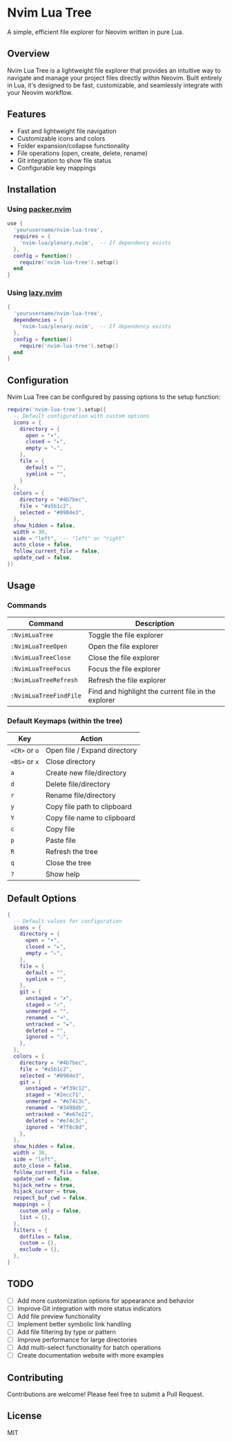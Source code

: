# Nvim Lua Tree

A simple, efficient file explorer for Neovim written in pure Lua.

## Overview

Nvim Lua Tree is a lightweight file explorer that provides an intuitive way to navigate and manage your project files directly within Neovim. Built entirely in Lua, it's designed to be fast, customizable, and seamlessly integrate with your Neovim workflow.

## Features

- Fast and lightweight file navigation
- Customizable icons and colors
- Folder expansion/collapse functionality
- File operations (open, create, delete, rename)
- Git integration to show file status
- Configurable key mappings

## Installation

### Using [packer.nvim](https://github.com/wbthomason/packer.nvim)

```lua
use {
  'yourusername/nvim-lua-tree',
  requires = {
    'nvim-lua/plenary.nvim',  -- If dependency exists
  },
  config = function()
    require('nvim-lua-tree').setup()
  end
}
```

### Using [lazy.nvim](https://github.com/folke/lazy.nvim)

```lua
{
  'yourusername/nvim-lua-tree',
  dependencies = {
    'nvim-lua/plenary.nvim',  -- If dependency exists
  },
  config = function()
    require('nvim-lua-tree').setup()
  end
}
```

## Configuration

Nvim Lua Tree can be configured by passing options to the setup function:

```lua
require('nvim-lua-tree').setup({
  -- Default configuration with custom options
  icons = {
    directory = {
      open = "▾",
      closed = "▸",
      empty = "▹",
    },
    file = {
      default = "",
      symlink = "",
    }
  },
  colors = {
    directory = "#4b7bec",
    file = "#a5b1c2",
    selected = "#0984e3",
  },
  show_hidden = false,
  width = 30,
  side = "left",  -- "left" or "right"
  auto_close = false,
  follow_current_file = false,
  update_cwd = false,
})
```

## Usage

### Commands

| Command | Description |
|---------|-------------|
| `:NvimLuaTree` | Toggle the file explorer |
| `:NvimLuaTreeOpen` | Open the file explorer |
| `:NvimLuaTreeClose` | Close the file explorer |
| `:NvimLuaTreeFocus` | Focus the file explorer |
| `:NvimLuaTreeRefresh` | Refresh the file explorer |
| `:NvimLuaTreeFindFile` | Find and highlight the current file in the explorer |

### Default Keymaps (within the tree)

| Key | Action |
|-----|--------|
| `<CR>` or `o` | Open file / Expand directory |
| `<BS>` or `x` | Close directory |
| `a` | Create new file/directory |
| `d` | Delete file/directory |
| `r` | Rename file/directory |
| `y` | Copy file path to clipboard |
| `Y` | Copy file name to clipboard |
| `c` | Copy file |
| `p` | Paste file |
| `R` | Refresh the tree |
| `q` | Close the tree |
| `?` | Show help |

## Default Options

```lua
{
  -- Default values for configuration
  icons = {
    directory = {
      open = "▾",
      closed = "▸",
      empty = "▹",
    },
    file = {
      default = "",
      symlink = "",
    },
    git = {
      unstaged = "✗",
      staged = "✓",
      unmerged = "",
      renamed = "➜",
      untracked = "★",
      deleted = "",
      ignored = "◌",
    },
  },
  colors = {
    directory = "#4b7bec",
    file = "#a5b1c2",
    selected = "#0984e3",
    git = {
      unstaged = "#f39c12",
      staged = "#2ecc71",
      unmerged = "#e74c3c",
      renamed = "#3498db",
      untracked = "#e67e22",
      deleted = "#e74c3c",
      ignored = "#7f8c8d",
    },
  },
  show_hidden = false,
  width = 30,
  side = "left",
  auto_close = false,
  follow_current_file = false,
  update_cwd = false,
  hijack_netrw = true,
  hijack_cursor = true,
  respect_buf_cwd = false,
  mappings = {
    custom_only = false,
    list = {},
  },
  filters = {
    dotfiles = false,
    custom = {},
    exclude = {},
  },
}
```

## TODO

- [ ] Add more customization options for appearance and behavior
- [ ] Improve Git integration with more status indicators
- [ ] Add file preview functionality
- [ ] Implement better symbolic link handling
- [ ] Add file filtering by type or pattern
- [ ] Improve performance for large directories
- [ ] Add multi-select functionality for batch operations
- [ ] Create documentation website with more examples

## Contributing

Contributions are welcome! Please feel free to submit a Pull Request.

## License

MIT
